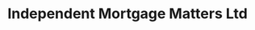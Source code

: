 ---
title: "Independent Mortgage Matters Ltd"
url: /heathfield/independent-mortgage-matters-ltd/
shop: Allgemein
---